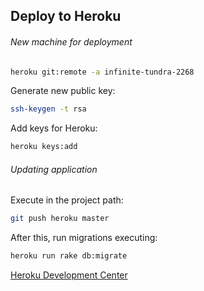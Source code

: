 ## Deploy to Heroku

###### New machine for deployment

```bash
heroku git:remote -a infinite-tundra-2268
```

Generate new public key:

```bash
ssh-keygen -t rsa
```

Add keys for Heroku:

```bash
heroku keys:add
```

###### Updating application

Execute in the project path:

```bash
git push heroku master
```

After this, run migrations executing:

```bash
heroku run rake db:migrate
```

[Heroku Development Center](https://devcenter.heroku.com/articles/git)
